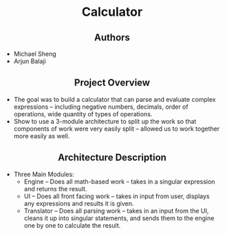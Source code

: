 <h1 align="center">Calculator</h1>
<h2 align="center">Authors</h2>
<ul>
  <li>Michael Sheng</li>
  <li>Arjun Balaji</li>
</ul>

<h2 align="center">Project Overview</h2>
<ul>
  <li>The goal was to build a calculator that can parse and evaluate complex expressions – including negative numbers, decimals, order of operations, wide quantity of types of operations.</li>
  <li>Show to use a 3-module architecture to split up the work so that components of work were very easily split – allowed us to work together more easily as well.</li>
</ul>

<h2 align="center">Architecture Description</h2>
<ul>
  <li>
    Three Main Modules: 
    <ul>
      <li>Engine – Does all math-based work – takes in a singular expression and returns the result. </li>
      <li>UI – Does all front facing work – takes in input from user, displays any expressions and results it is given.</li>
      <li>Translator – Does all parsing work – takes in an input from the UI, cleans it up into singular statements, and sends them to the engine one by one to calculate the result.</li>
    </ul>
  </li>
</ul>

